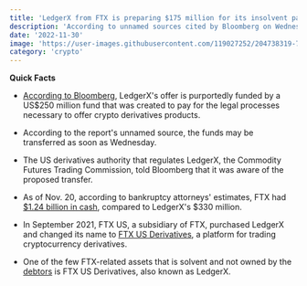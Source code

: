 ```yaml
---
title: 'LedgerX from FTX is preparing $175 million for its insolvent parent company'
description: 'According to unnamed sources cited by Bloomberg on Wednesday, LedgerX, a division of ailing cryptocurrency exchange FTX, is purportedly putting aside US$175 million for the bankruptcy proceedings of its parent business.'
date: '2022-11-30'
image: 'https://user-images.githubusercontent.com/119027252/204738319-7ab90162-ebae-4152-86cb-1fcf493ff9b0.png'
category: 'crypto'
---
```


**Quick Facts**

- [According to Bloomberg](https://www.bloomberg.com/news/articles/2022-11-11/ftx-withdraws-us-derivatives-clearing-plan-from-cftc?sref=IIP4JEyu), LedgerX's offer is purportedly funded by a US$250 million fund that was created to pay for the legal processes necessary to offer crypto derivatives products.

- According to the report's unnamed source, the funds may be transferred as soon as Wednesday.

- The US derivatives authority that regulates LedgerX, the Commodity Futures Trading Commission, told Bloomberg that it was aware of the proposed transfer.

- As of Nov. 20, according to bankruptcy attorneys' estimates, FTX had [$1.24 billion in cash](https://www.cnbc.com/2022/11/22/collapsed-crypto-exchange-ftx-has-about-1point24-billion-of-cash-in-total-but-still-owes-at-least-3point1-billion-.html), compared to LedgerX's $330 million.

- In September 2021, FTX US, a subsidiary of FTX, purchased LedgerX and changed its name to [FTX US Derivatives](https://twitter.com/zachdex/status/1452645306559090692), a platform for trading cryptocurrency derivatives.

- One of the few FTX-related assets that is solvent and not owned by the [debtors](https://restructuring.ra.kroll.com/FTX/Home-DownloadPDF?id1=MTM1MjU4MQ==&id2=-1) is FTX US Derivatives, also known as LedgerX.

